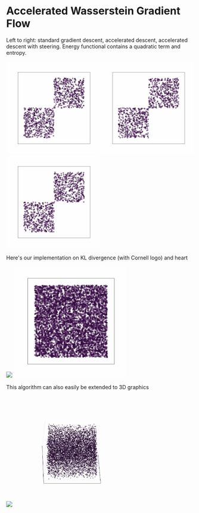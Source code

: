 # Accelerated Wasserstein Gradient Flow

Left to right: standard gradient descent, accelerated descent, accelerated descent with steering. Energy functional contains a quadratic term and entropy.
<p float="center">
  <img src="https://github.com/willwng/AWGF/blob/main/movies/movie_gd-compressed.gif" width="250" />
  <img src="https://github.com/willwng/AWGF/blob/main/movies/movie_acc-compressed.gif" width="250" />
  <img src="https://github.com/willwng/AWGF/blob/main/movies/movie_steer-compressed.gif" width="250" />
</p>


Here's our implementation on KL divergence (with Cornell logo) and heart
<p float="center">
  <img src="https://github.com/willwng/AWGF/blob/main/movies/cornell-compressed.gif" width="300" />
  <img src="https://github.com/willwng/AWGF/blob/main/movies/heart.gif" width="300" />
</p>

This algorithm can also easily be extended to 3D graphics
<p float="center">
  <img src="https://github.com/willwng/AWGF/blob/main/movies/cube.gif" width="300" />
  <img src="https://github.com/willwng/AWGF/blob/main/movies/corgi2.gif" width="300" />
</p>
